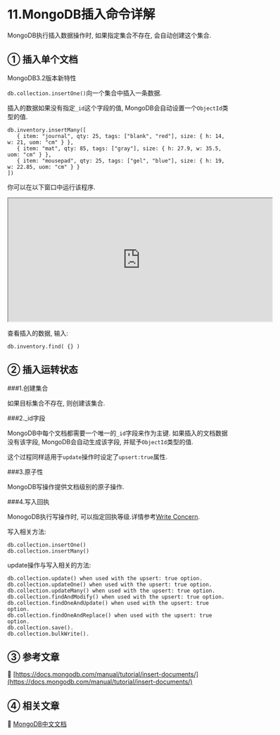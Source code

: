 11.MongoDB插入命令详解
===

MongoDB执行插入数据操作时, 如果指定集合不存在, 会自动创建这个集合.


① 插入单个文档
---

MongoDB3.2版本新特性

`db.collection.insertOne()`向一个集合中插入一条数据.

插入的数据如果没有指定`_id`这个字段的值, MongoDB会自动设置一个`ObjectId`类型的值.

```
db.inventory.insertMany([
   { item: "journal", qty: 25, tags: ["blank", "red"], size: { h: 14, w: 21, uom: "cm" } },
   { item: "mat", qty: 85, tags: ["gray"], size: { h: 27.9, w: 35.5, uom: "cm" } },
   { item: "mousepad", qty: 25, tags: ["gel", "blue"], size: { h: 19, w: 22.85, uom: "cm" } }
])
```

你可以在以下窗口中运行该程序.

<iframe class="mws-root" allowfullscreen="" sandbox="allow-scripts allow-same-origin" width="600" height="280" src="https://mws.mongodb.com/?version=3.4"></iframe>

查看插入的数据, 输入:

```
db.inventory.find( {} )
```

② 插入运转状态
---

###1.创建集合

如果目标集合不存在, 则创建该集合.

###2._id字段

MongoDB中每个文档都需要一个唯一的`_id`字段来作为主键. 如果插入的文档数据没有该字段, MongoDB会自动生成该字段, 并赋予`ObjectId`类型的值.

这个过程同样适用于`update`操作时设定了`upsert:true`属性.

###3.原子性

MongoDB写操作提供文档级别的原子操作.

###4.写入回执

MonogoDB执行写操作时, 可以指定回执等级.详情参考[Write Concern](https://docs.mongodb.com/manual/reference/write-concern/).

写入相关方法:
```
db.collection.insertOne()
db.collection.insertMany()
```
update操作与写入相关的方法:
```
db.collection.update() when used with the upsert: true option.
db.collection.updateOne() when used with the upsert: true option.
db.collection.updateMany() when used with the upsert: true option.
db.collection.findAndModify() when used with the upsert: true option.
db.collection.findOneAndUpdate() when used with the upsert: true option.
db.collection.findOneAndReplace() when used with the upsert: true option.
db.collection.save().
db.collection.bulkWrite().
```

③ 参考文章
---

📖 [https://docs.mongodb.com/manual/tutorial/insert-documents/](https://docs.mongodb.com/manual/tutorial/insert-documents/)


④ 相关文章
---

📖 [MongoDB中文文档](http://localhost/article/mongodb/index.html)


